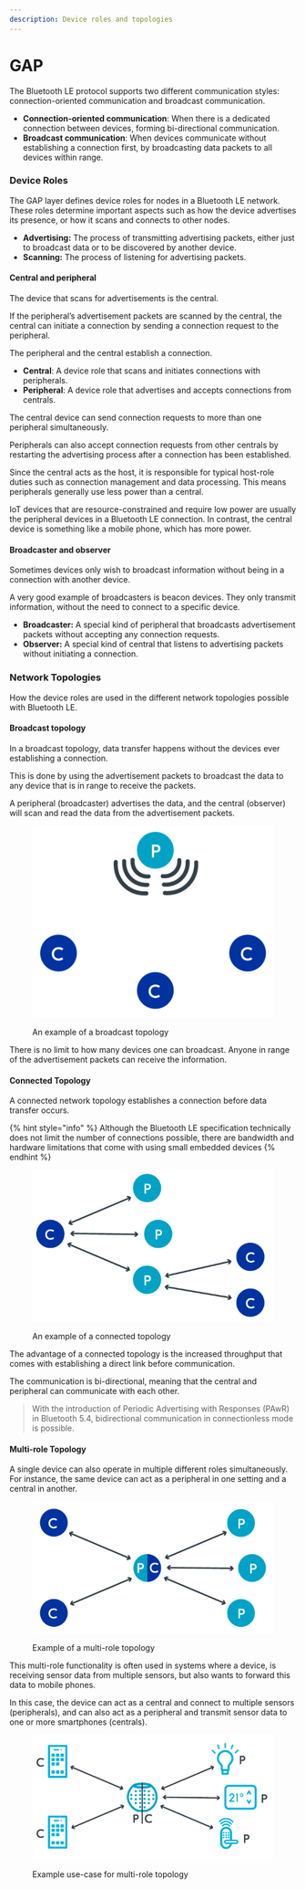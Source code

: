```yaml
---
description: Device roles and topologies
---
```


# GAP

The Bluetooth LE protocol supports two different communication styles: connection-oriented communication and broadcast communication.

* **Connection-oriented communication**: When there is a dedicated connection between devices, forming bi-directional communication.
* **Broadcast communication**: When devices communicate without establishing a connection first, by broadcasting data packets to all devices within range.

### Device Roles

The GAP layer defines device roles for nodes in a Bluetooth LE network. These roles determine important aspects such as how the device advertises its presence, or how it scans and connects to other nodes.

* **Advertising:** The process of transmitting advertising packets, either just to broadcast data or to be discovered by another device.
* **Scanning:** The process of listening for advertising packets.

#### Central and peripheral

The device that scans for advertisements is the central.

If the peripheral’s advertisement packets are scanned by the central, the central can initiate a connection by sending a connection request to the peripheral.

The peripheral and the central establish a connection.

* **Central**: A device role that scans and initiates connections with peripherals.
* **Peripheral**: A device role that advertises and accepts connections from centrals.

The central device can send connection requests to more than one peripheral simultaneously.

Peripherals can also accept connection requests from other centrals by restarting the advertising process after a connection has been established.

Since the central acts as the host, it is responsible for typical host-role duties such as connection management and data processing. This means peripherals generally use less power than a central.

IoT devices that are resource-constrained and require low power are usually the peripheral devices in a Bluetooth LE connection. In contrast, the central device is something like a mobile phone, which has more power.

#### Broadcaster and observer

Sometimes devices only wish to broadcast information without being in a connection with another device.

A very good example of broadcasters is beacon devices. They only transmit information, without the need to connect to a specific device.

* **Broadcaster:** A special kind of peripheral that broadcasts advertisement packets without accepting any connection requests.
* **Observer:** A special kind of central that listens to advertising packets without initiating a connection.

### Network Topologies

How the device roles are used in the different network topologies possible with Bluetooth LE.

#### Broadcast topology

In a broadcast topology, data transfer happens without the devices ever establishing a connection.

This is done by using the advertisement packets to broadcast the data to any device that is in range to receive the packets.

A peripheral (broadcaster) advertises the data, and the central (observer) will scan and read the data from the advertisement packets.

<figure><img src="../../.gitbook/assets/blefund_less1_broadcast_topology-2 (1).png" alt=""><figcaption><p>An example of a broadcast topology</p></figcaption></figure>

There is no limit to how many devices one can broadcast. Anyone in range of the advertisement packets can receive the information.

#### Connected Topology

A connected network topology establishes a connection before data transfer occurs.

{% hint style="info" %}
Although the Bluetooth LE specification technically does not limit the number of connections possible, there are bandwidth and hardware limitations that come with using small embedded devices
{% endhint %}

<figure><img src="../../.gitbook/assets/blefund_less1_connection_topology-1.png" alt=""><figcaption><p>An example of a connected topology</p></figcaption></figure>

The advantage of a connected topology is the increased throughput that comes with establishing a direct link before communication.

The communication is bi-directional, meaning that the central and peripheral can communicate with each other.

> With the introduction of Periodic Advertising with Responses (PAwR) in Bluetooth 5.4, bidirectional communication in connectionless mode is possible.

#### Multi-role Topology

A single device can also operate in multiple different roles simultaneously. For instance, the same device can act as a peripheral in one setting and a central in another.

<figure><img src="../../.gitbook/assets/blefund_less1_multirole_topology-1.png" alt=""><figcaption><p>Example of a multi-role topology</p></figcaption></figure>

This multi-role functionality is often used in systems where a device, is receiving sensor data from multiple sensors, but also wants to forward this data to mobile phones.

In this case, the device can act as a central and connect to multiple sensors (peripherals), and can also act as a peripheral and transmit sensor data to one or more smartphones (centrals).

<figure><img src="../../.gitbook/assets/blefund_less1_multirole_topology_example-1.png" alt=""><figcaption><p>Example use-case for multi-role topology</p></figcaption></figure>
